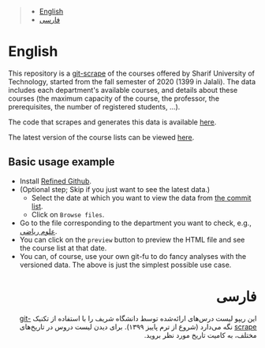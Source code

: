 > -   [English](#english)
> -   [فارسی](#فارسی)

English
=======

This repository is a
    [git-scrape](https://simonwillison.net/2020/Oct/9/git-scraping/) of the courses offered by Sharif University of Technology, started from the fall semester of 2020 (1399 in Jalali). The data includes each department's available courses, and details about these courses (the maximum capacity of the course, the professor, the prerequisites, the number of registered students, ...).

The code that scrapes and generates this data is available [here](https://github.com/NightMachinery/.shells/blob/master/scripts/zshlang/auto-load/others/scraping/sharif.zsh).

The latest version of the course lists can be viewed [here](https://nightmachinery.github.io/sharif_course_list/).

## Basic usage example

- Install [Refined Github](https://github.com/sindresorhus/refined-github#install).
- (Optional step; Skip if you just want to see the latest data.)
  - Select the date at which you want to view the data from [the commit list](https://github.com/NightMachinery/sharif_course_list/commits/master).
  - Click on `Browse files`.
- Go to the file corresponding to the department you want to check, e.g., [علوم ریاضی](https://github.com/NightMachinery/sharif_course_list/blob/master/%D8%B9%D9%84%D9%88%D9%85%20%D8%B1%DB%8C%D8%A7%D8%B6%DB%8C.html).
- You can click on the `preview` button to preview the HTML file and see the course list at that date.
- You can, of course, use your own git-fu to do fancy analyses with the versioned data. The above is just the simplest possible use case.

<div dir="rtl">

فارسی
=====

این ریپو لیست درس‌های ارائه‌شده توسط دانشگاه شریف را با استفاده از تکنیک [git-scrape](https://simonwillison.net/2020/Oct/9/git-scraping/) نگه می‌دارد (شروع از ترم پاییز ۱۳۹۹). برای دیدن لیست دروس در تاریخ‌های مختلف، به کامیت تاریخ مورد نظر بروید.
